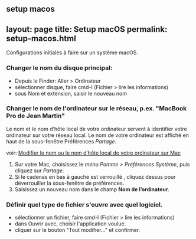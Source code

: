 setup macos
---
layout: page
title: Setup macOS
permalink: setup-macos.html
---

Configurations initiales à faire sur un système macOS.

### Changer le nom du disque principal:

- Depuis le Finder: Aller > Ordinateur
- sélectionner disque, faire cmd-I (Fichier > lire les informations)
- sous Nom et extension, saisir le nouveau nom

### Changer le nom de l'ordinateur sur le réseau, p.ex. "MacBook Pro de Jean Martin"

Le nom et le nom d’hôte local de votre ordinateur servent à identifier votre ordinateur sur votre réseau local. Le nom de votre ordinateur est affiché en haut de la sous-fenêtre Préférences *Partage*.

voir: [Modifier le nom ou le nom d’hôte local de votre ordinateur sur Mac](https://support.apple.com/fr-ch/guide/mac-help/mchlp2322/mac)


1. Sur votre Mac, choisissez le *menu Pomme  > Préférences Système*, puis cliquez sur *Partage*.
2. Si le cadenas en bas à gauche est verrouillé , cliquez dessus pour déverrouiller la sous-fenêtre de préférences.
3. Saisissez un nouveau nom dans le champ **Nom de l’ordinateur**.


### Définir quel type de fichier s'ouvre avec quel logiciel.

- sélectionner un fichier, faire cmd-I (Fichier > lire les informations)
- dans Ouvrir avec, choisir l'application voulue.
- cliquer sur le bouton "Tout modifier..." et confirmer.